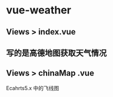 # vue-weather



## Views > index.vue

## 写的是高德地图获取天气情况



## Views > chinaMap .vue

Ecahrts5.x 中的飞线图
